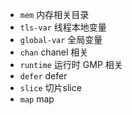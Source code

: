 
- `mem` 内存相关目录
- `tls-var` 线程本地变量
- `global-var` 全局变量
- `chan` chanel 相关
- `runtime` 运行时 GMP 相关
- `defer` defer
- `slice` 切片slice
- `map` map